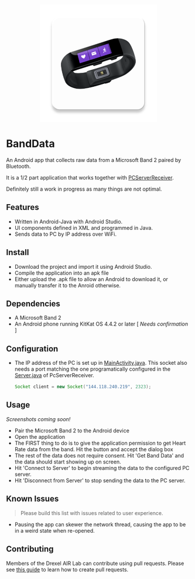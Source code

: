 <p align="center">
  <img width="320" src="https://raw.githubusercontent.com/enioluwa23/BandData/master/app/src/main/band_icon-web.png">
</p>



# BandData

An Android app that collects raw data from a Microsoft Band 2 paired by Bluetooth. 

It is a 1/2 part application that works together with <a href="https://github.com/enioluwa23/PcServerReceiver">PCServerReceiver</a>.

Definitely still a work in progress as many things are not optimal.

## Features 

- Written in Android-Java with Android Studio.
- UI components defined in XML and programmed in Java.
- Sends data to PC by IP address over WiFi.

## Install

- Download the project and import it using Android Studio.
- Compile the application into an apk file
- Either upload the .apk file to allow an Android to download it, or manually transfer it to the Anroid otherwise.

## Dependencies

- A Microsoft Band 2 
- An Android phone running KitKat OS 4.4.2 or later [<i> Needs confirmation </i>]

## Configuration

- The IP address of the PC is set up  in <a href="https://github.com/enioluwa23/BandData/blob/master/app/src/main/java/drexelairlab/banddata/MainActivity.java">MainActivity.java</a>. This socket also needs a port matching the one programatically configured in the <a href="https://github.com/enioluwa23/PcServerReceiver/blob/master/src/Server.java">Server.java</a> of PcServerReceiver.
  
  ```java
  Socket client = new Socket("144.118.240.219", 2323);
  ```

## Usage

<i> Screenshots coming soon! </i>

- Pair the Microsoft Band 2 to the Android device
- Open the application
- The FIRST thing to do is to give the application permission to get Heart Rate data from the band. Hit the button and accept the dialog box
- The rest of the data does not require consent. Hit 'Get Band Data' and the data should start showing up on screen.
- Hit 'Connect to Server' to begin streaming the data to the configured PC server.
- Hit 'Disconnect from Server' to stop sending the data to the PC server.

## Known Issues

> Please build this list with issues related to user experience. 

- Pausing the app can skewer the network thread, causing the app to be in a weird state when re-opened.

## Contributing

Members of the Drexel AIR Lab can contribute using pull requests. Please see <a href="https://docs.google.com/document/d/1hueJ8q0_FTgQarVDhghgH3nDOef1GUFje2NScXixKpE">this guide</a> to learn how to create pull requests.

